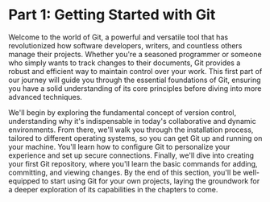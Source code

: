 # Part 1: Getting Started with Git
Welcome to the world of Git, a powerful and versatile tool that has revolutionized how software developers, writers, and countless others manage their projects. Whether you're a seasoned programmer or someone who simply wants to track changes to their documents, Git provides a robust and efficient way to maintain control over your work. This first part of our journey will guide you through the essential foundations of Git, ensuring you have a solid understanding of its core principles before diving into more advanced techniques.

We'll begin by exploring the fundamental concept of version control, understanding why it's indispensable in today's collaborative and dynamic environments. From there, we'll walk you through the installation process, tailored to different operating systems, so you can get Git up and running on your machine. You'll learn how to configure Git to personalize your experience and set up secure connections. Finally, we'll dive into creating your first Git repository, where you'll learn the basic commands for adding, committing, and viewing changes. By the end of this section, you'll be well-equipped to start using Git for your own projects, laying the groundwork for a deeper exploration of its capabilities in the chapters to come.
